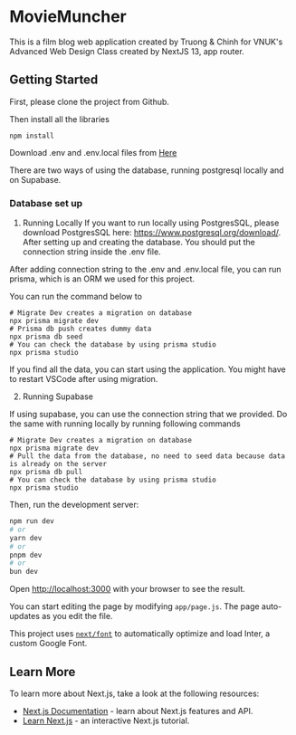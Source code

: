 # MovieMuncher

This is a film blog web application created by Truong & Chinh for VNUK's Advanced Web Design Class created by NextJS 13, app router.

## Getting Started

First, please clone the project from Github.

Then install all the libraries

```
npm install
```

Download .env and .env.local files from [Here](https://drive.google.com/drive/folders/1f6X7a-AfFTQWPcruxrCu5pEfzTFgxzCG?usp=sharing)

There are two ways of using the database, running postgresql locally and on Supabase.

### Database set up
1. Running Locally
If you want to run locally using PostgresSQL, please download PostgresSQL here: https://www.postgresql.org/download/. After setting up and creating the database. You should put the connection string inside the .env file.

After adding connection string to the .env and .env.local file, you can run prisma, which is an ORM we used for this project.

You can run the command below to 

```
# Migrate Dev creates a migration on database
npx prisma migrate dev
# Prisma db push creates dummy data
npx prisma db seed
# You can check the database by using prisma studio
npx prisma studio
```

If you find all the data, you can start using the application. You might have to restart VSCode after using migration. 

2. Running Supabase

If using supabase, you can use the connection string that we provided. Do the same with running locally by running following commands

```
# Migrate Dev creates a migration on database
npx prisma migrate dev
# Pull the data from the database, no need to seed data because data is already on the server
npx prisma db pull
# You can check the database by using prisma studio
npx prisma studio
```


Then, run the development server:

```bash
npm run dev
# or
yarn dev
# or
pnpm dev
# or
bun dev
```

Open [http://localhost:3000](http://localhost:3000) with your browser to see the result.

You can start editing the page by modifying `app/page.js`. The page auto-updates as you edit the file.

This project uses [`next/font`](https://nextjs.org/docs/basic-features/font-optimization) to automatically optimize and load Inter, a custom Google Font.


## Learn More

To learn more about Next.js, take a look at the following resources:

- [Next.js Documentation](https://nextjs.org/docs) - learn about Next.js features and API.
- [Learn Next.js](https://nextjs.org/learn) - an interactive Next.js tutorial.


